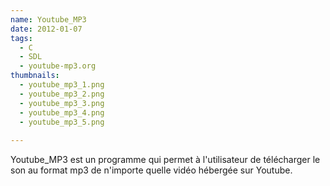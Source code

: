 ```yaml
---
name: Youtube_MP3
date: 2012-01-07
tags:
  - C
  - SDL
  - youtube-mp3.org
thumbnails:
  - youtube_mp3_1.png
  - youtube_mp3_2.png
  - youtube_mp3_3.png
  - youtube_mp3_4.png
  - youtube_mp3_5.png
  
---
```

Youtube_MP3 est un programme qui permet à l'utilisateur de télécharger le son au format mp3 de n'importe quelle vidéo hébergée sur Youtube.